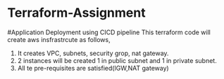 # Terraform-Assignment
#Application Deployment using CICD pipeline
This terraform code will create aws insfrastrcute as follows,
1)  It creates VPC, subnets, security grop, nat gateway.
2)  2 instances will be created 1 in public subnet and 1 in private subnet.
3)  All te pre-requisites are satisfied(IGW,NAT gateway)
